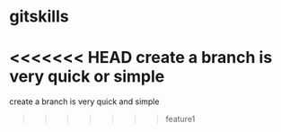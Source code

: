 # gitskills
<<<<<<< HEAD
create a branch is very quick or simple
=======
create a branch is very quick and simple
>>>>>>> feature1

